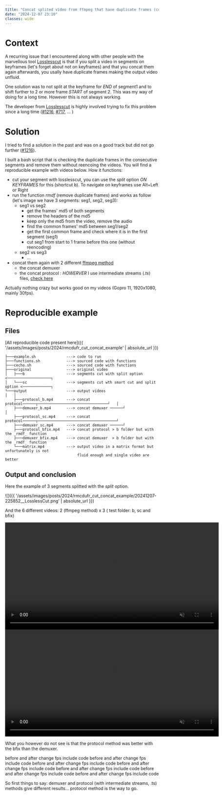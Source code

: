 ```yaml
--- 
title: "Concat splited video from ffmpeg that have duplicate frames (cut, split, losslesscut)" 
date: "2024-12-07 23:10" 
classes: wide
--- 
```


# Context

A recurring issue that I encountered along with other people with the marvellous tool [Losslesscut](https://github.com/mifi/lossless-cut) is that if you split a video in segments on keyframes (let's forget about not on keyframes) and that you concat them again afterwards, you usally have duplicate frames making the output video unfluid.


One solution was to not split at the keyframe for *END* of segment1 and to shift further to 2 or more frame *START* of segment 2. This was my way of doing for a long time.
However this is not always working.

The developer from [Losslesscut](https://github.com/mifi/lossless-cut) is highly involved trying to fix this problem since a long time ([#1216](https://github.com/mifi/lossless-cut/issues/1216), [#717](https://github.com/mifi/lossless-cut/issues/717), ... )

# Solution

I tried to find a solution in the past and was on a good track but did not go further ([#1216](https://github.com/mifi/lossless-cut/issues/1216)).

I built a bash script that is checking the duplicate frames in the consecutive segments and remove them without reencoing the videos. 
You will find a reproducible example with videos below.
How it functions:

- cut your segment with losslesscut, you can use the _split_ option *ON KEYFRAMES* for this (shortcut <btn>b</btn>). To navigate on keyframes use <btn>Alt</btn>+<btn>Left or Right</btn>
- run the function _rmdf_ (remove duplicate frames) and works as follow (let's image we have 3 segments: seg1, seg2, seg3):
	- seg1 vs seg2
		- get the frames' md5 of both segments
		- remove the headers of the md5
		- keep only the md5 from the video, remove the audio
		- find the common frames' md5 between seg1/seg2
		- get the first common frame and check where it is in the first segment (seg1)
		- cut seg1 from start to 1 frame before this one (without reencoding)
	- seg2 vs seg3
		- ...
- concat them again with 2 different [ffmpeg method](https://trac.ffmpeg.org/wiki/Concatenate)
	- the concat demuxer 
	- the concat protocol : *HOWERVER* I use intermediate streams (_.ts_) files, [check here](https://stackoverflow.com/a/37216101/2444948)
	

Actually nothing crazy but works good on my videos (Gopro 11, 1920x1080, mainly 30fps).

# Reproducible example

## Files

[All reproducible code present here]({{ '/assets/images/posts/2024/rmcdufr_cut_concat_example' | absolute_url }})

	├───example.sh              ---> code to run
	├───functions.sh            ---> sourced code with functions
	├───cecho.sh                ---> sourced code with functions
	├───original                ---> original video
	│   ├───b                   ---> segments cut with split option   <────────────────────┐   
	│   └───sc                  ---> segments cut wth smart cut and split option <─────────────┐
	└───output                  ---> output videos                                         │   │
		├───protocol_b.mp4      ---> concat protocol──────┬────────────────────────────────┘   │
		├───demuxer_b.mp4       ---> concat demuxer ──────┘                                    │
		├───protocol_sc.mp4     ---> concat protocol──────┬────────────────────────────────────┘
		├───demuxer_sc.mp4      ---> concat demuxer ──────┘
		├───protocol_bfix.mp4   ---> concat protocol > b folder but with the _rmdf_ function 
		├───demuxer_bfix.mp4    ---> concat demuxer  > b folder but with the _rmdf_ function 
		└───matrix.mp4          ---> output video in a matrix format but unfortunately is not 
		                             fluid enough and single video are better


## Output and conclusion

Here the example of 3 segments splitted with the _split_ option.

![]({{ '/assets/images/posts/2024/rmcdufr_cut_concat_example/20241207-225852__LosslessCut.png' | absolute_url }})

And the 6 different videos: 2 (ffmpeg method) x 3 ( test folder: b, sc and bfix)

<video width="700" controls loop="" muted = "">
	<source src="{{ '/assets/images/posts/2024/rmcdufr_cut_concat_example/original/original.mp4' | absolute_url }}">
</video>
<br>

<video width="700" controls loop="" muted = "" autoplay="">
	<source src="{{ '/assets/images/posts/2024/rmcdufr_cut_concat_example/output/matrix.mp4' | absolute_url }}">
</video>

What you however do not see is that the protocol method was better with the bfix than the demuxer.

before and after change fps include code
before and after change fps include code
before and after change fps include code
before and after change fps include code
before and after change fps include code
before and after change fps include code
before and after change fps include code


So first things to say: demuxer and protocol (with intermediate streams, .ts) methods give different results... protocol method is the way to go.






